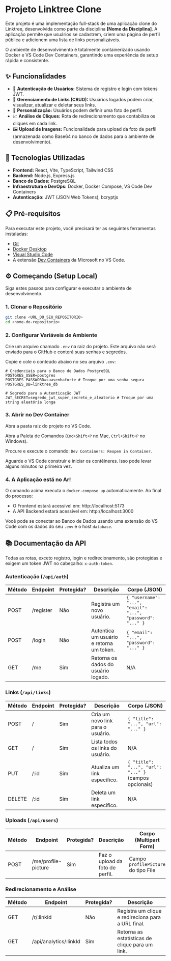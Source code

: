 # Projeto Linktree Clone

Este projeto é uma implementação full-stack de uma aplicação clone do Linktree, desenvolvida como parte da disciplina **[Nome da Disciplina]**. A aplicação permite que usuários se cadastrem, criem uma página de perfil pública e adicionem uma lista de links personalizáveis.

O ambiente de desenvolvimento é totalmente containerizado usando Docker e VS Code Dev Containers, garantindo uma experiência de setup rápida e consistente.

## ✨ Funcionalidades

- 🔐 **Autenticação de Usuários:** Sistema de registro e login com tokens JWT.
- 🔗 **Gerenciamento de Links (CRUD):** Usuários logados podem criar, visualizar, atualizar e deletar seus links.
- 🎨 **Personalização:** Usuários podem definir uma foto de perfil.
- 📈 **Análise de Cliques:** Rota de redirecionamento que contabiliza os cliques em cada link.
- 🖼️ **Upload de Imagens:** Funcionalidade para upload da foto de perfil (armazenada como Base64 no banco de dados para o ambiente de desenvolvimento).

## 🚀 Tecnologias Utilizadas

- **Frontend:** React, Vite, TypeScript, Tailwind CSS
- **Backend:** Node.js, Express.js
- **Banco de Dados:** PostgreSQL
- **Infraestrutura e DevOps:** Docker, Docker Compose, VS Code Dev Containers
- **Autenticação:** JWT (JSON Web Tokens), bcryptjs

## 📋 Pré-requisitos

Para executar este projeto, você precisará ter as seguintes ferramentas instaladas:

- [Git](https://git-scm.com/)
- [Docker Desktop](https://www.docker.com/products/docker-desktop/)
- [Visual Studio Code](https://code.visualstudio.com/)
- A extensão [Dev Containers](https://marketplace.visualstudio.com/items?itemName=ms-vscode-remote.remote-containers) da Microsoft no VS Code.

## ⚙️ Começando (Setup Local)

Siga estes passos para configurar e executar o ambiente de desenvolvimento.

### 1. Clonar o Repositório
```bash
git clone <URL_DO_SEU_REPOSITORIO>
cd <nome-do-repositorio>
```

### 2. Configurar Variáveis de Ambiente

Crie um arquivo chamado `.env` na raiz do projeto. Este arquivo não será enviado para o GitHub e conterá suas senhas e segredos.

Copie e cole o conteúdo abaixo no seu arquivo `.env`:

```env
# Credenciais para o Banco de Dados PostgreSQL
POSTGRES_USER=postgres
POSTGRES_PASSWORD=suasenhaforte # Troque por uma senha segura
POSTGRES_DB=linktree_db

# Segredo para a Autenticação JWT
JWT_SECRET=segredo_jwt_super_secreto_e_aleatorio # Troque por uma string aleatória longa
```

### 3. Abrir no Dev Container

Abra a pasta raiz do projeto no VS Code.

Abra a Paleta de Comandos (`Cmd+Shift+P` no Mac, `Ctrl+Shift+P` no Windows).

Procure e execute o comando: `Dev Containers: Reopen in Container`.

Aguarde o VS Code construir e iniciar os contêineres. Isso pode levar alguns minutos na primeira vez.

### 4. A Aplicação está no Ar!

O comando acima executa o `docker-compose up` automaticamente. Ao final do processo:

- O Frontend estará acessível em: http://localhost:5173
- A API Backend estará acessível em: http://localhost:3000

Você pode se conectar ao Banco de Dados usando uma extensão do VS Code com os dados do seu `.env` e o host `database`.

## 📚 Documentação da API

Todas as rotas, exceto registro, login e redirecionamento, são protegidas e exigem um token JWT no cabeçalho: `x-auth-token`.

### Autenticação (`/api/auth`)

| Método | Endpoint   | Protegida? | Descrição                        | Corpo (JSON)                                  |
|--------|------------|------------|----------------------------------|------------------------------------------------|
| POST   | /register  | Não        | Registra um novo usuário.        | `{ "username": "...", "email": "...", "password": "..." }` |
| POST   | /login     | Não        | Autentica um usuário e retorna um token. | `{ "email": "...", "password": "..." }` |
| GET    | /me        | Sim        | Retorna os dados do usuário logado. | N/A                                           |

### Links (`/api/links`)

| Método | Endpoint | Protegida? | Descrição                | Corpo (JSON)                                  |
|--------|----------|------------|--------------------------|------------------------------------------------|
| POST   | /        | Sim        | Cria um novo link para o usuário. | `{ "title": "...", "url": "..." }` |
| GET    | /        | Sim        | Lista todos os links do usuário. | N/A                                           |
| PUT    | /:id     | Sim        | Atualiza um link específico.      | `{ "title": "...", "url": "..." }` (campos opcionais) |
| DELETE | /:id     | Sim        | Deleta um link específico.       | N/A                                           |

### Uploads (`/api/users`)

| Método | Endpoint                | Protegida? | Descrição                        | Corpo (Multipart Form)         |
|--------|-------------------------|------------|----------------------------------|-------------------------------|
| POST   | /me/profile-picture     | Sim        | Faz o upload da foto de perfil.  | Campo `profilePicture` do tipo File |

### Redirecionamento e Análise

| Método | Endpoint                  | Protegida? | Descrição                                      |
|--------|---------------------------|------------|------------------------------------------------|
| GET    | /r/:linkId                | Não        | Registra um clique e redireciona para a URL final. |
| GET    | /api/analytics/:linkId    | Sim        | Retorna as estatísticas de clique para um link. |